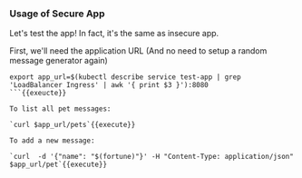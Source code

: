 


### Usage of Secure App

Let's test the app!   In fact, it's the same as insecure app.

First, we'll need the application URL 
(And no need to setup a random message generator again)

```
export app_url=$(kubectl describe service test-app | grep 'LoadBalancer Ingress' | awk '{ print $3 }'):8080
```{{exeucte}}

To list all pet messages:

`curl $app_url/pets`{{execute}}

To add a new message:

`curl  -d '{"name": "$(fortune)"}' -H "Content-Type: application/json" $app_url/pet`{{execute}}
